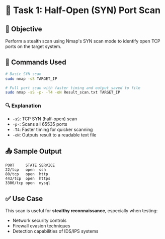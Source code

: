 # 🔹 Task 1: Half-Open (SYN) Port Scan

## 🧾 Objective
Perform a stealth scan using Nmap's SYN scan mode to identify open TCP ports on the target system.

## 🔧 Commands Used

```bash
# Basic SYN scan
sudo nmap -sS TARGET_IP

# Full port scan with faster timing and output saved to file
sudo nmap -sS -p- -T4 -oN Result_scan.txt TARGET_IP
```

### 🔍 Explanation
- `-sS`: TCP SYN (half-open) scan  
- `-p-`: Scans all 65535 ports  
- `-T4`: Faster timing for quicker scanning  
- `-oN`: Outputs result to a readable text file

## 📤 Sample Output

```text
PORT     STATE SERVICE
22/tcp   open  ssh
80/tcp   open  http
443/tcp  open  https
3306/tcp open  mysql
```

## ✅ Use Case

This scan is useful for **stealthy reconnaissance**, especially when testing:

- Network security controls
- Firewall evasion techniques
- Detection capabilities of IDS/IPS systems
